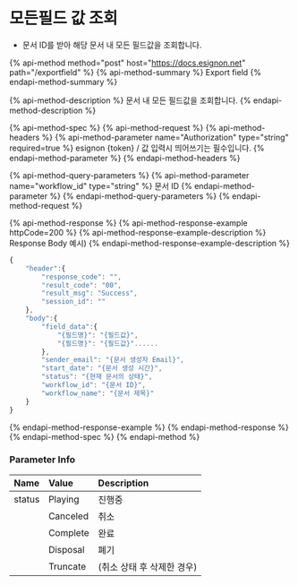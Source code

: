 # 모든필드 값 조회

* 문서 ID를 받아 해당 문서 내 모든 필드값을 조회합니다.

{% api-method method="post" host="https://docs.esignon.net" path="/exportfield" %}
{% api-method-summary %}
Export field
{% endapi-method-summary %}

{% api-method-description %}
문서 내 모든 필드값을 조회합니다.
{% endapi-method-description %}

{% api-method-spec %}
{% api-method-request %}
{% api-method-headers %}
{% api-method-parameter name="Authorization" type="string" required=true %}
esignon {token} / 값 입력시 띄어쓰기는 필수입니다.
{% endapi-method-parameter %}
{% endapi-method-headers %}

{% api-method-query-parameters %}
{% api-method-parameter name="workflow\_id" type="string" %}
문서 ID
{% endapi-method-parameter %}
{% endapi-method-query-parameters %}
{% endapi-method-request %}

{% api-method-response %}
{% api-method-response-example httpCode=200 %}
{% api-method-response-example-description %}
Response Body 예시\)
{% endapi-method-response-example-description %}

```javascript
{
    "header":{
        "response_code": "",
        "result_code": "00",
        "result_msg": "Success",
        "session_id": ""
    },
    "body":{
        "field_data":{
            "{필드명}": "{필드값}",
            "{필드명}": "{필드값}"......
        },
        "sender_email": "{문서 생성자 Email}",
        "start_date": "{문서 생성 시간}",
        "status": "{현재 문서의 상태}",
        "workflow_id": "{문서 ID}",
        "workflow_name": "{문서 제목}"
    }
}
```
{% endapi-method-response-example %}
{% endapi-method-response %}
{% endapi-method-spec %}
{% endapi-method %}



### Parameter Info

| **Name**                         | **Value**                                                 | **Description** |
| :--- | :--- | :--- |
| status | Playing | 진행중 |
|  | Canceled | 취소 |
|  | Complete | 완료 |
|  | Disposal | 폐기 |
|  | Truncate | \(취소 상태 후 삭제한 경우\) |

